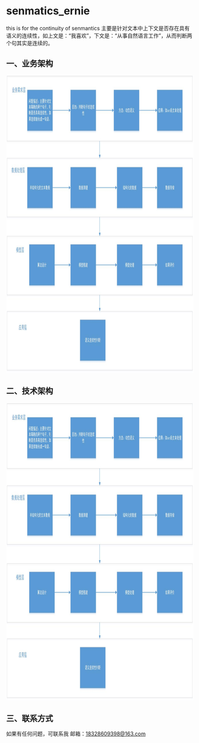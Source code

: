 # senmatics_ernie
this is for the continuity of senmantics
主要是针对文本中上下文是否存在具有语义的连续性，如上文是：“我喜欢”，下文是：“从事自然语言工作”，从而判断两个句其实是连续的。
## 一、业务架构
<div align=center><img width="900" height="800" src="https://github.com/jackyRabbit/senmatics_ernie/blob/master/img/1.jpg"/></div>

## 二、技术架构
<div align=center><img width="900" height="800" src="https://github.com/jackyRabbit/senmatics_ernie/blob/master/img/1.jpg"/></div>

## 三、联系方式

如果有任何问题，可联系我
邮箱：18328609398@163.com
